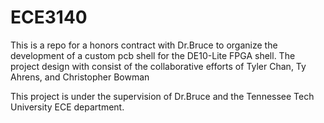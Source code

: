 # ECE3140

This is a repo for a honors contract with Dr.Bruce to organize the development of a custom pcb shell for the DE10-Lite FPGA shell. The project design with consist of the collaborative efforts of Tyler Chan, Ty Ahrens, and Christopher Bowman

This project is under the supervision of Dr.Bruce and the Tennessee Tech University ECE department.
